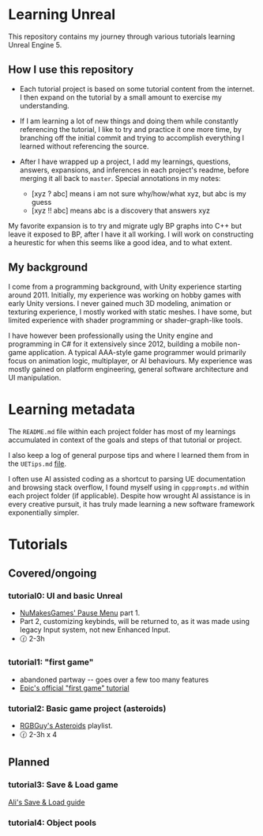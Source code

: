 # Learning Unreal

This repository contains my journey through various tutorials learning Unreal Engine 5. 

## How I use this repository
- Each tutorial project is based on some tutorial content from the internet. I then expand on the tutorial by a small amount to exercise my understanding. 

- If I am learning a lot of new things and doing them while constantly referencing the tutorial, I like to try and practice it one more time, by branching off the initial commit and trying to accomplish everything I learned without referencing the source.

- After I have wrapped up a project, I add my learnings, questions, answers, expansions, and inferences in each project's readme, before merging it all back to `master`. Special annotations in my notes:
    - [xyz ? abc] means i am not sure why/how/what xyz, but abc is my guess
    - [xyz !! abc] means abc is a discovery that answers xyz

My favorite expansion is to try and migrate ugly BP graphs into C++ but leave it exposed to BP, after I have it all working. I will work on constructing a heurestic for when this seems like a good idea, and to what extent.

## My background
I come from a programming background, with Unity experience starting around 2011. Initially, my experience was working on hobby games with early Unity versions. I never gained much 3D modeling, animation or texturing experience, I mostly worked with static meshes. I have some, but limited experience with shader programming or shader-graph-like tools.

I have however been professionally using the Unity engine and programming in C# for it extensively since 2012, building a mobile non-game application. A typical AAA-style game programmer would primarily focus on animation logic, multiplayer, or AI behaviours. My experience was mostly gained on platform engineering, general software architecture and UI manipulation.

# Learning metadata
The `README.md` file within each project folder has most of my learnings accumulated in context of the goals and steps of that tutorial or project.

I also keep a log of general purpose tips and where I learned them from in the `UETips.md` [file](./UETips.md).

I often use AI assisted coding as a shortcut to parsing UE documentation and browsing stack overflow, I found myself using in `cppprompts.md` within each project folder (if applicable). Despite how wrought AI assistance is in every creative pursuit, it has truly made learning a new software framework exponentially simpler.

# Tutorials

## Covered/ongoing
### tutorial0: UI and basic Unreal
- [NuMakesGames' Pause Menu](https://www.youtube.com/watch?v=hBGVwOsezi0) part 1. 
- Part 2, customizing keybinds, will be returned to, as it was made using legacy Input system, not new Enhanced Input.
- 🕜 2-3h

### tutorial1: "first game" <abandoned>
- abandoned partway -- goes over a few too many features
- [Epic's official "first game" tutorial](https://dev.epicgames.com/community/learning/tutorials/e2V/your-first-game-in-unreal-engine-5)

### tutorial2: Basic game project (asteroids)
- [RGBGuy's Asteroids](https://www.youtube.com/watch?v=vRA9DKV-fd4&list=PLSPtS15mOXMfB488RbiM6QK3CUKut0gZ2) playlist.
- 🕜 2-3h x 4

## Planned
### tutorial3: Save & Load game
[Ali's Save & Load guide](https://www.youtube.com/watch?v=H6rqJbwjRIk)

### tutorial4: Object pools